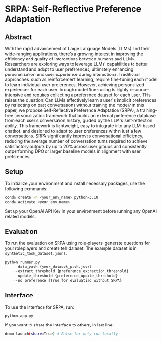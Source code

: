# SRPA: Self-Reflective Preference Adaptation
## Abstract
With the rapid advancement of Large Language Models (LLMs) and their wide-ranging applications, there’s a growing interest in improving the efficiency and quality of interactions between humans and LLMs. Researchers are exploring ways to leverage LLMs' capabilities to better understand and adapt to user preferences, ultimately enhancing personalization and user experience during interactions. Traditional approaches, such as reinforcement learning, require fine-tuning each model to learn individual user preferences. However, achieving personalized experiences for each user through model fine-tuning is highly resource-intensive and requires collecting a preference dataset for each user. This raises the question: Can LLMs effectively learn a user's implicit preferences by reflecting on past conversations without training the model? In this paper, we propose Self-Reflective Preference Adaptation (SRPA), a training-free personalization framework that builds an external preference database from each user’s conversation history, guided by the LLM's self-reflection ability. This framework is lightweight, easy to integrate into any LLM-based chatbot, and designed to adapt to user preferences within just a few conversations. SRPA significantly improves conversational efficiency, reducing the average number of conversation turns required to achieve satisfactory outputs by up to 20% across user groups and consistently outperforming DPO or larger baseline models in alignment with user preferences.

## Setup
To initialize your environment and install necessary packages, use the following commands:

```bash
conda create -n <your_env_name> python=3.10
conda activate <your_env_name>
```
Set up your OpenAI API Key in your environment before running any OpenAI related models. 

## Evaluation
To run the evaluation on SRPA using role-players, generate questions for your roleplayers and create teh dataset.
The example dataset is in `synthetic_task_dataset.jsonl`. 
```bash
python runner.py 
    --data_path {your_dataset_path.jsonl
    --extract_threshold {preference_extraction_threshold}
    --update_threshold {preference_update_threshold}
    --no_preference {True_for_evaluating_without_SRPA}
```

## Interface
To use the interface for SRPA, run:
```bash
python app.py
```
If you want to share the interface to others, in last line:
```bash
demo.launch(share=True) # False for only run locally
```